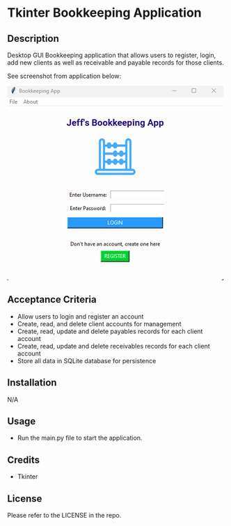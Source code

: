 # Tkinter Bookkeeping Application

## Description
Desktop GUI Bookkeeping application that allows users to register, login, add new clients as well as receivable and payable records for those clients. 

See screenshot from application below:

![](/images/Login.png)

## Acceptance Criteria
-	Allow users to login and register an account
-	Create, read, and delete client accounts for management
-	Create, read, update and delete payables records for each client account
-	Create, read, update and delete receivables records for each client account
-	Store all data in SQLite database for persistence

## Installation
N/A

## Usage
-	Run the main.py file to start the application.

## Credits
-	Tkinter

## License

Please refer to the LICENSE in the repo.
